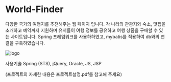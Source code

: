# World-Finder
다양한 국가의 여행지를 추천해주는 웹 페이지 입니다. 각 나라의 관광지와 숙소, 맛집을 소개하고 예약까지 지원하며 유저들이 여행 정보를 공유하고 여행 상품을 구매할 수 있는 사이트입니다. Spring 프레임워크를 사용하하였고, mybatis를 적용하여 db와의 연결을 구축하였습니다.


![logo](https://github.com/ChooJG/World-Finder/assets/101338601/e7f8d244-0ec6-481b-a947-96fd7870fb76)



사용기술
Spring (STS), jQuery, Oracle, JS, JSP


(프로젝트의 자세한 내용은 프로젝트설명.pdf를 참고해 주세요)
